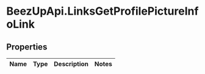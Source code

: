 # BeezUpApi.LinksGetProfilePictureInfoLink

## Properties
Name | Type | Description | Notes
------------ | ------------- | ------------- | -------------


